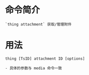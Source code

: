 # 命令简介 

    `thing attachment` 获取/管理附件


# 用法

    thing [TsID] attachment ID [options]
    
    - 具体的参数与 media 命令一致

